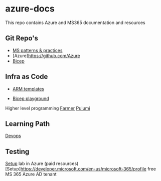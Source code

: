 # azure-docs

This repo contains Azure and MS365 documentation and resources

## Git Repo's  
- [MS patterns & practices](https://github.com/mspnp)
- [Azure]https://github.com/Azure
- [Bicep](https://github.com/Azure/bicep)

## Infra as Code
- [ARM templates](https://docs.microsoft.com/en-us/azure/azure-resource-manager/templates/)

- [Bicep playground](https://bicepdemo.z22.web.core.windows.net/)

Higher level programming
[Farmer](https://compositionalit.github.io/farmer/)
[Pulumi](https://www.pulumi.com/)

## Learning Path
[Devops](https://docs.microsoft.com/en-us/learn/certifications/exams/az-400)


## Testing

[Setup](https://docs.microsoft.com/en-us/azure/devtest-labs/devtest-lab-overview) lab in Azure (paid resources)
[Setup]https://developer.microsoft.com/en-us/microsoft-365/profile free MS 365 Azure AD tenant

